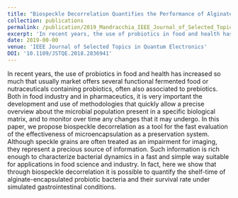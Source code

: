 ```yaml
---
title: "Biospeckle Decorrelation Quantifies the Performance of Alginate-Encapsulated Probiotic Bacteria"
collection: publications
permalink: /publication/2019_Mandracchia_IEEE_Journal_of_Selected_Topics_in_Quantum_Electronics
excerpt: 'In recent years, the use of probiotics in food and health has increased so much that usually market offers several functional fermented food or nutraceuticals containing probiotics, often also associated to prebiotics. Both in food industry and in pharmaceutics, it is very important the development and use of methodologies that quickly allow a precise overview about the microbial population present in a specific biological matrix, and to monitor over time any changes that it may undergo. In this paper, we propose biospeckle decorrelation as a tool for the fast evaluation of the effectiveness of microencapsulation as a preservation system. Although speckle grains are often treated as an impairment for imaging, they represent a precious source of information. Such information is rich enough to characterize bacterial dynamics in a fast and simple way suitable for applications in food science and industry. In fact, here we show that through biospeckle decorrelation it is possible to quantify the shelf-time of alginate-encapsulated probiotic bacteria and their survival rate under simulated gastrointestinal conditions.'
date: 2019-00-00
venue: 'IEEE Journal of Selected Topics in Quantum Electronics'
DOI: '10.1109/JSTQE.2018.2836941'
---
```

In recent years, the use of probiotics in food and health has increased so much that usually market offers several functional fermented food or nutraceuticals containing probiotics, often also associated to prebiotics. Both in food industry and in pharmaceutics, it is very important the development and use of methodologies that quickly allow a precise overview about the microbial population present in a specific biological matrix, and to monitor over time any changes that it may undergo. In this paper, we propose biospeckle decorrelation as a tool for the fast evaluation of the effectiveness of microencapsulation as a preservation system. Although speckle grains are often treated as an impairment for imaging, they represent a precious source of information. Such information is rich enough to characterize bacterial dynamics in a fast and simple way suitable for applications in food science and industry. In fact, here we show that through biospeckle decorrelation it is possible to quantify the shelf-time of alginate-encapsulated probiotic bacteria and their survival rate under simulated gastrointestinal conditions.
